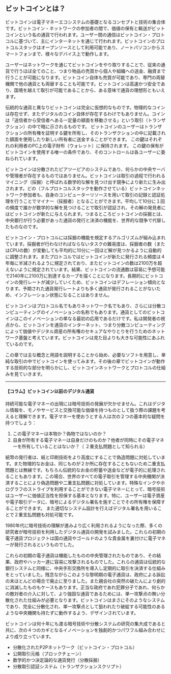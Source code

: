 ## ビットコインとは？
  ビットコインは電子マネーエコシステムの基礎となるコンセプトと技術の集合体です。ビットコイン・ネットワークの参加者の間で、価値の保有と輸送がビットコインという名の通貨で行われます。ユーザー間の通信はビットコイン・プロトコルに基づいて、主にインターネットを通じて行われます。ビットコインのプロトコルスタックはオープンソースとして利用可能であり、ノートパソコンからスマートフォンまで、様々なデバイス上で動作します。

ユーザーはネットワークを通じてビットコインをやり取りすることで、従来の通貨で行うほぼ全てのこと、つまり物品の売買から個人や組織への送金、融資まで行うことが可能になります。ビットコイン自体も売買が可能であり、専門の両替機関で他の通貨とも両替することも可能です。ビットコインは高速かつ安全であり、国境を越えて取引が可能であることから、ある意味で通貨の理想形ともいえます。

伝統的な通貨と異なりビットコインは完全に仮想的なものです。物理的なコインは存在せず、またデジタルのコイン自体が存在するわけでもありません。コインは「送信者から受信者へある一定量の額面を移動させる」という取引（トランザクション）の中で暗に示されるものです。 ビットコインのユーザーはトランザクションの所有権を証明する鍵を所有し、そのトランザクションの中に記載された額面を使用したり新しい所有者に送金することができます。 この鍵はそれぞれの利用者のPC上の電子財布（ウォレット）に保持されます。 この鍵の保有がビットコインを使用する唯一の条件であり、そのコントロールは各ユーザーに委ねられています。

ビットコインは分散されたピアツーピアのシステムであり、何らかの中央サーバや管理者が存在するものではありません。ビットコインは取引の過程で行われるマイニング（採掘）と呼ばれる数学的な解を見つけ出す競争により新たに生み出されます。どの（フルプロトコルスタックを動作させている）ビットコインネットワーク参加者も、自身のコンピューターリソースを用いて取引の記録と認証処理を行うことでマイナー（採掘者）となることができます。平均して10分に１回の頻度で誰かが数学的な解を見つけることで取引が認証され、その解の発見者にはビットコインが新たに与えられます。つまるところビットコインの採掘とは、中央銀行が行う必要があった通貨の発行と決済の機能を、世界的な競争で代替したものなのです。 
 
ビットコイン・プロトコルには採掘の機能を規定するアルゴリズムが組み込まれています。採掘者が行わなければならないタスクの難易度は、採掘者の数（またはCPUの数）が変動しても平均的に10分に一回ほど解が見つかるように自動的に調整されます。またプロトコルではビットコインが新たに発行される頻度は４年毎に半減されるように規定されており、またビットコインの数は2100万を超えないように規定されています。結果、ビットコインの流通数は容易に予想可能で2140年に2100万に到達するカーブを描くことになります。長期的にビットコインの発行レートが減少していくため、ビットコインはデフレーション傾向となります。予期された通貨発行レートよりも多く通貨が発行されることがないため、インフレーション状態になることはありません。

ビットコインはプロトコル名でもありネットワーク名でもあり、さらには分散コンピューティングのイノベーションの名称でもあります。通貨としてのビットコインはこのイノベーションの単なる最初の応用であるだけです。私は開発者の視点から、ビットコインを通貨のインターネット、つまり分散コンピューティングによって価値やデジタル資産の所有権のセキュアなやりとりを行うためのネットワーク基盤と考えています。ビットコインは見た目よりも大きな可能性にあふれているのです。 

この章では主な概念と用語を説明することから始め、必要なソフトを用意し、単純な取引の中でビットコインを使ってみます。その後の章でビットコインが動作する技術的な部分を明らかにし、ビットコインネットワークとプロトコルの仕組みを見ていきます。 



****
#### 【コラム】ビットコイン以前のデジタル通貨
持続可能な電子マネーの出現には暗号技術の発展が欠かせません。これはデジタル情報を、モノやサービスと交換可能な価値を持つものとして扱う際の課題を考えると理解できます。電子マネーを使おうとする人は次の２つの基本的な疑問を持つでしょう：

1. この電子マネーは本物か？偽物ではないのか？
2. 自身が所有する電子マネーは自身だけのものか？他者が同時にその電子マネーを所有していることはないか？（ ２重支払問題として知られる）

紙幣の発行者は、紙と印刷技術をより高度にすることで偽造問題に対処しています。また物理的なお金は、同じものが２か所に存在することもないため二重支払問題とは無縁です。もちろん伝統的なお金の貯蓄や送金などが電子的に処理されることもあります。この場合、世界のすべての電子取引を管理する中央機関が決済することにより偽造問題や二重支払問題に対処しています。特殊なインクやホログラフのストライプを利用することができない電子マネーにとって、暗号技術はユーザーに価値正当性を担保する基本となります。特に、ユーザーは電子資産や電子取引データに、暗号によるデジタル署名を施すことでその所有権を保障することができます。 また適切なシステム設計を行えばデジタル署名を用いることで２重支払問題も対処可能です。

1980年代に暗号技術の理解が進みより広く利用されるようになった際、多くの研究者が暗号技術を利用したデジタル通貨の開発を試みました。これらの初期の電子通貨プロジェクトは国の通貨やゴールドのような貴金属を裏付けに電子マネーが発行されるというものでした。

これらの初期の電子通貨は機能したものの中央管理されたものであり、その結果、政府やハッカー達に容易に攻撃されるものでした。これらの通貨は伝統的な銀行システムと同様に、中央手形交換所を導入し定期的に取引を決済する仕組みをとっていました。残念ながらこのような黎明期の電子通貨は、政府による訴訟の末ほとんどの場合で廃止に至りました。また親会社の突然の破たんにより劇的に消滅したものもケースもあります。正当な政府であれ犯罪分子であれ、何らかの敵対者の介入に対して、より強固な通貨であるためには、単一攻撃点の無い分散化された仕組みが必要となります。ビットコインはまさにそのようなシステムであり、完全に分散化され、単一攻撃点として狙われたり破綻する可能性のあるような中央機関も持たずに動作するよう、デザインされています。

ビットコインは何十年にも渡る暗号技術や分散システムの研究の集大成であると共に、次の４つのカギとなるイノベーションを独創的かつパワフル組み合わせにより成り立っています。

* 分散化されたP2Pネットワーク（ビットコイン・プロトコル）
* 公開取引元帳（ブロックチェーン）
* 数学的かつ決定論的な通貨発行（分散採掘）
* 分散取引認証システム（トランザクションスクリプト）
